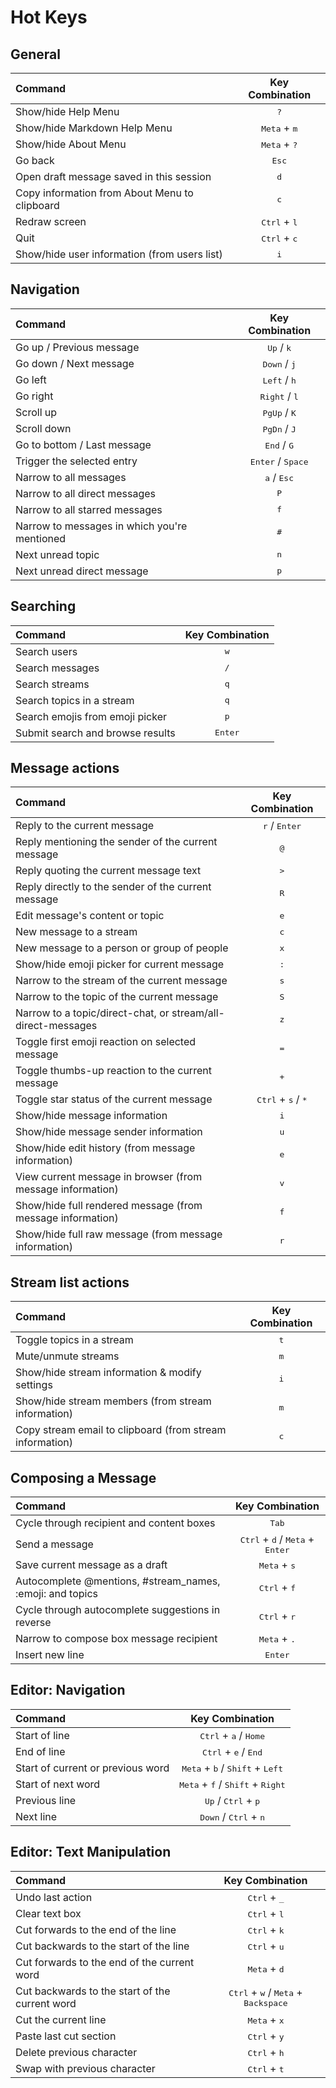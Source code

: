<!--- Generated automatically by tools/lint-hotkeys -->
<!--- Do not modify -->

# Hot Keys
## General
|Command|Key Combination|
| :--- | :---: |
|Show/hide Help Menu|<kbd>?</kbd>|
|Show/hide Markdown Help Menu|<kbd>Meta</kbd> + <kbd>m</kbd>|
|Show/hide About Menu|<kbd>Meta</kbd> + <kbd>?</kbd>|
|Go back|<kbd>Esc</kbd>|
|Open draft message saved in this session|<kbd>d</kbd>|
|Copy information from About Menu to clipboard|<kbd>c</kbd>|
|Redraw screen|<kbd>Ctrl</kbd> + <kbd>l</kbd>|
|Quit|<kbd>Ctrl</kbd> + <kbd>c</kbd>|
|Show/hide user information (from users list)|<kbd>i</kbd>|

## Navigation
|Command|Key Combination|
| :--- | :---: |
|Go up / Previous message|<kbd>Up</kbd> / <kbd>k</kbd>|
|Go down / Next message|<kbd>Down</kbd> / <kbd>j</kbd>|
|Go left|<kbd>Left</kbd> / <kbd>h</kbd>|
|Go right|<kbd>Right</kbd> / <kbd>l</kbd>|
|Scroll up|<kbd>PgUp</kbd> / <kbd>K</kbd>|
|Scroll down|<kbd>PgDn</kbd> / <kbd>J</kbd>|
|Go to bottom / Last message|<kbd>End</kbd> / <kbd>G</kbd>|
|Trigger the selected entry|<kbd>Enter</kbd> / <kbd>Space</kbd>|
|Narrow to all messages|<kbd>a</kbd> / <kbd>Esc</kbd>|
|Narrow to all direct messages|<kbd>P</kbd>|
|Narrow to all starred messages|<kbd>f</kbd>|
|Narrow to messages in which you're mentioned|<kbd>#</kbd>|
|Next unread topic|<kbd>n</kbd>|
|Next unread direct message|<kbd>p</kbd>|

## Searching
|Command|Key Combination|
| :--- | :---: |
|Search users|<kbd>w</kbd>|
|Search messages|<kbd>/</kbd>|
|Search streams|<kbd>q</kbd>|
|Search topics in a stream|<kbd>q</kbd>|
|Search emojis from emoji picker|<kbd>p</kbd>|
|Submit search and browse results|<kbd>Enter</kbd>|

## Message actions
|Command|Key Combination|
| :--- | :---: |
|Reply to the current message|<kbd>r</kbd> / <kbd>Enter</kbd>|
|Reply mentioning the sender of the current message|<kbd>@</kbd>|
|Reply quoting the current message text|<kbd>></kbd>|
|Reply directly to the sender of the current message|<kbd>R</kbd>|
|Edit message's content or topic|<kbd>e</kbd>|
|New message to a stream|<kbd>c</kbd>|
|New message to a person or group of people|<kbd>x</kbd>|
|Show/hide emoji picker for current message|<kbd>:</kbd>|
|Narrow to the stream of the current message|<kbd>s</kbd>|
|Narrow to the topic of the current message|<kbd>S</kbd>|
|Narrow to a topic/direct-chat, or stream/all-direct-messages|<kbd>z</kbd>|
|Toggle first emoji reaction on selected message|<kbd>=</kbd>|
|Toggle thumbs-up reaction to the current message|<kbd>+</kbd>|
|Toggle star status of the current message|<kbd>Ctrl</kbd> + <kbd>s</kbd> / <kbd>*</kbd>|
|Show/hide message information|<kbd>i</kbd>|
|Show/hide message sender information|<kbd>u</kbd>|
|Show/hide edit history (from message information)|<kbd>e</kbd>|
|View current message in browser (from message information)|<kbd>v</kbd>|
|Show/hide full rendered message (from message information)|<kbd>f</kbd>|
|Show/hide full raw message (from message information)|<kbd>r</kbd>|

## Stream list actions
|Command|Key Combination|
| :--- | :---: |
|Toggle topics in a stream|<kbd>t</kbd>|
|Mute/unmute streams|<kbd>m</kbd>|
|Show/hide stream information & modify settings|<kbd>i</kbd>|
|Show/hide stream members (from stream information)|<kbd>m</kbd>|
|Copy stream email to clipboard (from stream information)|<kbd>c</kbd>|

## Composing a Message
|Command|Key Combination|
| :--- | :---: |
|Cycle through recipient and content boxes|<kbd>Tab</kbd>|
|Send a message|<kbd>Ctrl</kbd> + <kbd>d</kbd> / <kbd>Meta</kbd> + <kbd>Enter</kbd>|
|Save current message as a draft|<kbd>Meta</kbd> + <kbd>s</kbd>|
|Autocomplete @mentions, #stream_names, :emoji: and topics|<kbd>Ctrl</kbd> + <kbd>f</kbd>|
|Cycle through autocomplete suggestions in reverse|<kbd>Ctrl</kbd> + <kbd>r</kbd>|
|Narrow to compose box message recipient|<kbd>Meta</kbd> + <kbd>.</kbd>|
|Insert new line|<kbd>Enter</kbd>|

## Editor: Navigation
|Command|Key Combination|
| :--- | :---: |
|Start of line|<kbd>Ctrl</kbd> + <kbd>a</kbd> / <kbd>Home</kbd>|
|End of line|<kbd>Ctrl</kbd> + <kbd>e</kbd> / <kbd>End</kbd>|
|Start of current or previous word|<kbd>Meta</kbd> + <kbd>b</kbd> / <kbd>Shift</kbd> + <kbd>Left</kbd>|
|Start of next word|<kbd>Meta</kbd> + <kbd>f</kbd> / <kbd>Shift</kbd> + <kbd>Right</kbd>|
|Previous line|<kbd>Up</kbd> / <kbd>Ctrl</kbd> + <kbd>p</kbd>|
|Next line|<kbd>Down</kbd> / <kbd>Ctrl</kbd> + <kbd>n</kbd>|

## Editor: Text Manipulation
|Command|Key Combination|
| :--- | :---: |
|Undo last action|<kbd>Ctrl</kbd> + <kbd>_</kbd>|
|Clear text box|<kbd>Ctrl</kbd> + <kbd>l</kbd>|
|Cut forwards to the end of the line|<kbd>Ctrl</kbd> + <kbd>k</kbd>|
|Cut backwards to the start of the line|<kbd>Ctrl</kbd> + <kbd>u</kbd>|
|Cut forwards to the end of the current word|<kbd>Meta</kbd> + <kbd>d</kbd>|
|Cut backwards to the start of the current word|<kbd>Ctrl</kbd> + <kbd>w</kbd> / <kbd>Meta</kbd> + <kbd>Backspace</kbd>|
|Cut the current line|<kbd>Meta</kbd> + <kbd>x</kbd>|
|Paste last cut section|<kbd>Ctrl</kbd> + <kbd>y</kbd>|
|Delete previous character|<kbd>Ctrl</kbd> + <kbd>h</kbd>|
|Swap with previous character|<kbd>Ctrl</kbd> + <kbd>t</kbd>|

